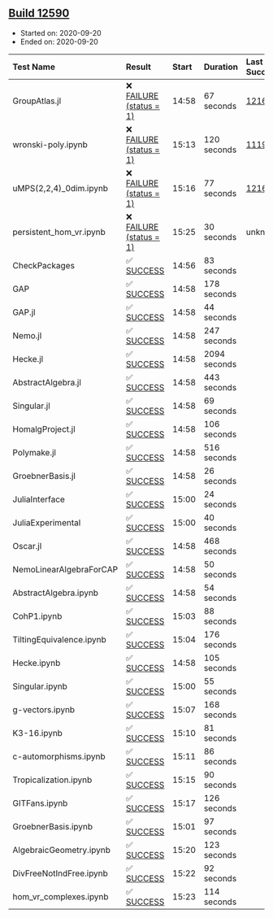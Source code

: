 ## [Build 12590](https://oscarci.mathematik.uni-kl.de/job/oscar/12590/)

* Started on: 2020-09-20
* Ended on: 2020-09-20

| Test Name    | Result | Start | Duration | Last Success | First Failure |
|:-------------|:-------|:------|:---------|:-------------|:--------------|
| GroupAtlas.jl | ❌ [FAILURE (status = 1)](https://oscarci.mathematik.uni-kl.de/job/oscar/12590/artifact/logs/build-12590/GroupAtlas.jl.log) | 14:58 | 67 seconds | [12167](https://oscarci.mathematik.uni-kl.de/job/oscar/12167/) | [12168](https://oscarci.mathematik.uni-kl.de/job/oscar/12168/) |
| wronski-poly.ipynb | ❌ [FAILURE (status = 1)](https://oscarci.mathematik.uni-kl.de/job/oscar/12590/artifact/logs/build-12590/wronski-poly.ipynb.log) | 15:13 | 120 seconds | [11192](https://oscarci.mathematik.uni-kl.de/job/oscar/11192/) | [11193](https://oscarci.mathematik.uni-kl.de/job/oscar/11193/) |
| uMPS(2,2,4)_0dim.ipynb | ❌ [FAILURE (status = 1)](https://oscarci.mathematik.uni-kl.de/job/oscar/12590/artifact/logs/build-12590/uMPS-2-2-4-_0dim.ipynb.log) | 15:16 | 77 seconds | [12167](https://oscarci.mathematik.uni-kl.de/job/oscar/12167/) | [12168](https://oscarci.mathematik.uni-kl.de/job/oscar/12168/) |
| persistent_hom_vr.ipynb | ❌ [FAILURE (status = 1)](https://oscarci.mathematik.uni-kl.de/job/oscar/12590/artifact/logs/build-12590/persistent_hom_vr.ipynb.log) | 15:25 | 30 seconds | unknown | unknown |
| CheckPackages | ✅ [SUCCESS](https://oscarci.mathematik.uni-kl.de/job/oscar/12590/artifact/logs/build-12590/CheckPackages.log) | 14:56 | 83 seconds |  |  |
| GAP | ✅ [SUCCESS](https://oscarci.mathematik.uni-kl.de/job/oscar/12590/artifact/logs/build-12590/GAP.log) | 14:58 | 178 seconds |  |  |
| GAP.jl | ✅ [SUCCESS](https://oscarci.mathematik.uni-kl.de/job/oscar/12590/artifact/logs/build-12590/GAP.jl.log) | 14:58 | 44 seconds |  |  |
| Nemo.jl | ✅ [SUCCESS](https://oscarci.mathematik.uni-kl.de/job/oscar/12590/artifact/logs/build-12590/Nemo.jl.log) | 14:58 | 247 seconds |  |  |
| Hecke.jl | ✅ [SUCCESS](https://oscarci.mathematik.uni-kl.de/job/oscar/12590/artifact/logs/build-12590/Hecke.jl.log) | 14:58 | 2094 seconds |  |  |
| AbstractAlgebra.jl | ✅ [SUCCESS](https://oscarci.mathematik.uni-kl.de/job/oscar/12590/artifact/logs/build-12590/AbstractAlgebra.jl.log) | 14:58 | 443 seconds |  |  |
| Singular.jl | ✅ [SUCCESS](https://oscarci.mathematik.uni-kl.de/job/oscar/12590/artifact/logs/build-12590/Singular.jl.log) | 14:58 | 69 seconds |  |  |
| HomalgProject.jl | ✅ [SUCCESS](https://oscarci.mathematik.uni-kl.de/job/oscar/12590/artifact/logs/build-12590/HomalgProject.jl.log) | 14:58 | 106 seconds |  |  |
| Polymake.jl | ✅ [SUCCESS](https://oscarci.mathematik.uni-kl.de/job/oscar/12590/artifact/logs/build-12590/Polymake.jl.log) | 14:58 | 516 seconds |  |  |
| GroebnerBasis.jl | ✅ [SUCCESS](https://oscarci.mathematik.uni-kl.de/job/oscar/12590/artifact/logs/build-12590/GroebnerBasis.jl.log) | 14:58 | 26 seconds |  |  |
| JuliaInterface | ✅ [SUCCESS](https://oscarci.mathematik.uni-kl.de/job/oscar/12590/artifact/logs/build-12590/JuliaInterface.log) | 15:00 | 24 seconds |  |  |
| JuliaExperimental | ✅ [SUCCESS](https://oscarci.mathematik.uni-kl.de/job/oscar/12590/artifact/logs/build-12590/JuliaExperimental.log) | 15:00 | 40 seconds |  |  |
| Oscar.jl | ✅ [SUCCESS](https://oscarci.mathematik.uni-kl.de/job/oscar/12590/artifact/logs/build-12590/Oscar.jl.log) | 14:58 | 468 seconds |  |  |
| NemoLinearAlgebraForCAP | ✅ [SUCCESS](https://oscarci.mathematik.uni-kl.de/job/oscar/12590/artifact/logs/build-12590/NemoLinearAlgebraForCAP.log) | 14:58 | 50 seconds |  |  |
| AbstractAlgebra.ipynb | ✅ [SUCCESS](https://oscarci.mathematik.uni-kl.de/job/oscar/12590/artifact/logs/build-12590/AbstractAlgebra.ipynb.log) | 14:58 | 54 seconds |  |  |
| CohP1.ipynb | ✅ [SUCCESS](https://oscarci.mathematik.uni-kl.de/job/oscar/12590/artifact/logs/build-12590/CohP1.ipynb.log) | 15:03 | 88 seconds |  |  |
| TiltingEquivalence.ipynb | ✅ [SUCCESS](https://oscarci.mathematik.uni-kl.de/job/oscar/12590/artifact/logs/build-12590/TiltingEquivalence.ipynb.log) | 15:04 | 176 seconds |  |  |
| Hecke.ipynb | ✅ [SUCCESS](https://oscarci.mathematik.uni-kl.de/job/oscar/12590/artifact/logs/build-12590/Hecke.ipynb.log) | 14:58 | 105 seconds |  |  |
| Singular.ipynb | ✅ [SUCCESS](https://oscarci.mathematik.uni-kl.de/job/oscar/12590/artifact/logs/build-12590/Singular.ipynb.log) | 15:00 | 55 seconds |  |  |
| g-vectors.ipynb | ✅ [SUCCESS](https://oscarci.mathematik.uni-kl.de/job/oscar/12590/artifact/logs/build-12590/g-vectors.ipynb.log) | 15:07 | 168 seconds |  |  |
| K3-16.ipynb | ✅ [SUCCESS](https://oscarci.mathematik.uni-kl.de/job/oscar/12590/artifact/logs/build-12590/K3-16.ipynb.log) | 15:10 | 81 seconds |  |  |
| c-automorphisms.ipynb | ✅ [SUCCESS](https://oscarci.mathematik.uni-kl.de/job/oscar/12590/artifact/logs/build-12590/c-automorphisms.ipynb.log) | 15:11 | 86 seconds |  |  |
| Tropicalization.ipynb | ✅ [SUCCESS](https://oscarci.mathematik.uni-kl.de/job/oscar/12590/artifact/logs/build-12590/Tropicalization.ipynb.log) | 15:15 | 90 seconds |  |  |
| GITFans.ipynb | ✅ [SUCCESS](https://oscarci.mathematik.uni-kl.de/job/oscar/12590/artifact/logs/build-12590/GITFans.ipynb.log) | 15:17 | 126 seconds |  |  |
| GroebnerBasis.ipynb | ✅ [SUCCESS](https://oscarci.mathematik.uni-kl.de/job/oscar/12590/artifact/logs/build-12590/GroebnerBasis.ipynb.log) | 15:01 | 97 seconds |  |  |
| AlgebraicGeometry.ipynb | ✅ [SUCCESS](https://oscarci.mathematik.uni-kl.de/job/oscar/12590/artifact/logs/build-12590/AlgebraicGeometry.ipynb.log) | 15:20 | 123 seconds |  |  |
| DivFreeNotIndFree.ipynb | ✅ [SUCCESS](https://oscarci.mathematik.uni-kl.de/job/oscar/12590/artifact/logs/build-12590/DivFreeNotIndFree.ipynb.log) | 15:22 | 92 seconds |  |  |
| hom_vr_complexes.ipynb | ✅ [SUCCESS](https://oscarci.mathematik.uni-kl.de/job/oscar/12590/artifact/logs/build-12590/hom_vr_complexes.ipynb.log) | 15:23 | 114 seconds |  |  |

